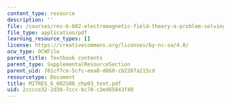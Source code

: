 ```yaml
---
content_type: resource
description: ''
file: /courses/res-6-002-electromagnetic-field-theory-a-problem-solving-approach-spring-2008/2cccce322d387cccbc78c3ed65843f49_MITRES_6_002S08_chp03_text.pdf
file_type: application/pdf
learning_resource_types: []
license: https://creativecommons.org/licenses/by-nc-sa/4.0/
ocw_type: OCWFile
parent_title: Textbook contents
parent_type: SupplementalResourceSection
parent_uid: 781cf7ce-5cfc-eea8-d860-cb2207a215cd
resourcetype: Document
title: MITRES_6_002S08_chp03_text.pdf
uid: 2cccce32-2d38-7ccc-bc78-c3ed65843f49
---
```

